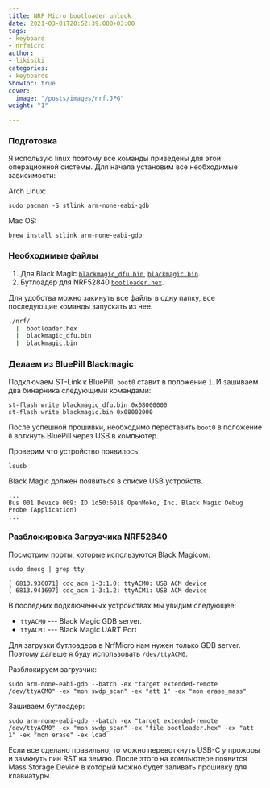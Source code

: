 ```yaml
---
title: NRF Micro bootloader unlock
date: 2021-03-01T20:52:39.000+03:00
tags:
- keyboard
- nrfmicro
author:
- likipiki
categories:
- keyboards
ShowToc: true
cover:
  image: "/posts/images/nrf.JPG"
weight: "1"

---
```

### Подготовка

Я использую linux поэтому все команды приведены для этой операционной системы.
Для начала установим все необходимые зависимости:

Arch Linux:

    sudo pacman -S stlink arm-none-eabi-gdb

Mac OS:

    brew install stlink arm-none-eabi-gdb

### Необходимые файлы

1. Для Black Magic [`blackmagic_dfu.bin`](/posts/files/blackmagic_dfu.bin),  [`blackmagic.bin`](/posts/files/blackmagic.bin).
2. Бутлоадер для NRF52840 [`bootloader.hex`](/posts/files/bootloader.hex).

Для удобства можно закинуть все файлы в одну папку, все последующие команды запускать из нее.

```bash
./nrf/
  |  bootloader.hex
  |  blackmagic_dfu.bin
  |  blackmagic.bin
```

### Делаем из BluePill Blackmagic

Подключаем ST-Link к BluePill, `boot0` ставит в положение `1`. И зашиваем два бинарника следующими командами:

    st-flash write blackmagic_dfu.bin 0x08000000
    st-flash write blackmagic.bin 0x08002000

После успешной прошивки, необходимо переставить `boot0` в положение `0` воткнуть BluePill через USB в компьютер.

Проверим что устройство появилось:

    lsusb

Black Magic должен появиться в списке USB устройств.

```bash3
...
Bus 001 Device 009: ID 1d50:6018 OpenMoko, Inc. Black Magic Debug Probe (Application)
...
```

### Разблокировка Загрузчика NRF52840

Посмотрим порты, которые используются Black Magicом:

    sudo dmesg | grep tty

    [ 6813.936071] cdc_acm 1-3:1.0: ttyACM0: USB ACM device
    [ 6813.941697] cdc_acm 1-3:1.2: ttyACM1: USB ACM device

В последних подключенных устройствах мы увидим следующее:

* `ttyACM0` --- Black Magic GDB server.
* `ttyACM1` --- Black Magic UART Port

Для загрузки бутлоадера в NrfMicro нам нужен только GDB server. Поэтому дальше я буду использовать `/dev/ttyACM0`.

Разблокируем загрузчик:

    sudo arm-none-eabi-gdb --batch -ex "target extended-remote /dev/ttyACM0" -ex "mon swdp_scan" -ex "att 1" -ex "mon erase_mass"

Зашиваем бутлоадер:

    sudo arm-none-eabi-gdb --batch -ex "target extended-remote /dev/ttyACM0" -ex "mon swdp_scan" -ex "file bootloader.hex" -ex "att 1" -ex "mon erase" -ex load

Если все сделано правильно, то можно перевоткнуть USB-C у прожоры и замкнуть пин RST на землю. После этого на компьютере появится Mass Storage Device в который можно будет заливать прошивку для клавиатуры.